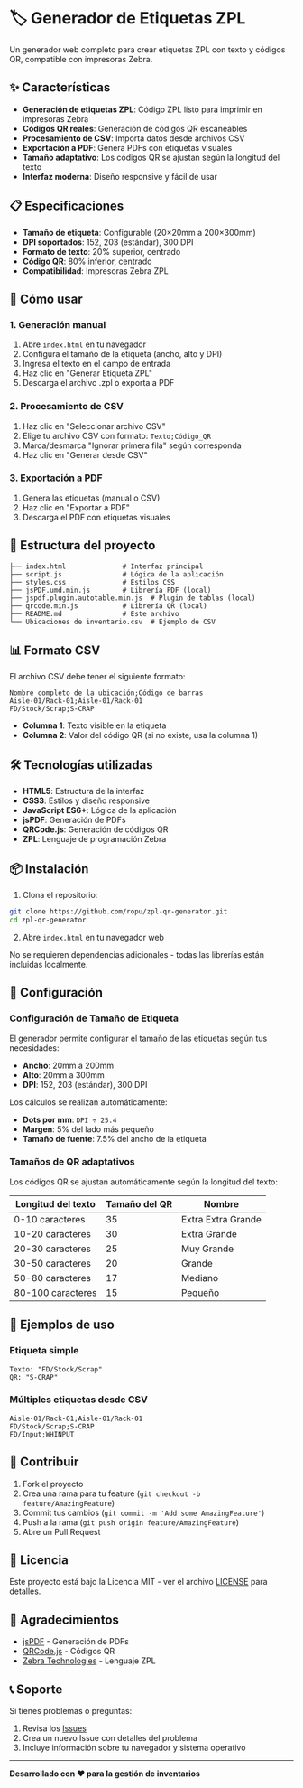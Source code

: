 # 🏷️ Generador de Etiquetas ZPL

Un generador web completo para crear etiquetas ZPL con texto y códigos QR, compatible con impresoras Zebra.

## ✨ Características

- **Generación de etiquetas ZPL**: Código ZPL listo para imprimir en impresoras Zebra
- **Códigos QR reales**: Generación de códigos QR escaneables
- **Procesamiento de CSV**: Importa datos desde archivos CSV
- **Exportación a PDF**: Genera PDFs con etiquetas visuales
- **Tamaño adaptativo**: Los códigos QR se ajustan según la longitud del texto
- **Interfaz moderna**: Diseño responsive y fácil de usar

## 📋 Especificaciones

- **Tamaño de etiqueta**: Configurable (20×20mm a 200×300mm)
- **DPI soportados**: 152, 203 (estándar), 300 DPI
- **Formato de texto**: 20% superior, centrado
- **Código QR**: 80% inferior, centrado
- **Compatibilidad**: Impresoras Zebra ZPL

## 🚀 Cómo usar

### 1. Generación manual
1. Abre `index.html` en tu navegador
2. Configura el tamaño de la etiqueta (ancho, alto y DPI)
3. Ingresa el texto en el campo de entrada
4. Haz clic en "Generar Etiqueta ZPL"
5. Descarga el archivo .zpl o exporta a PDF

### 2. Procesamiento de CSV
1. Haz clic en "Seleccionar archivo CSV"
2. Elige tu archivo CSV con formato: `Texto;Código_QR`
3. Marca/desmarca "Ignorar primera fila" según corresponda
4. Haz clic en "Generar desde CSV"

### 3. Exportación a PDF
1. Genera las etiquetas (manual o CSV)
2. Haz clic en "Exportar a PDF"
3. Descarga el PDF con etiquetas visuales

## 📁 Estructura del proyecto

```
├── index.html              # Interfaz principal
├── script.js               # Lógica de la aplicación
├── styles.css              # Estilos CSS
├── jsPDF.umd.min.js        # Librería PDF (local)
├── jspdf.plugin.autotable.min.js  # Plugin de tablas (local)
├── qrcode.min.js           # Librería QR (local)
├── README.md               # Este archivo
└── Ubicaciones de inventario.csv  # Ejemplo de CSV
```

## 📊 Formato CSV

El archivo CSV debe tener el siguiente formato:
```csv
Nombre completo de la ubicación;Código de barras
Aisle-01/Rack-01;Aisle-01/Rack-01
FD/Stock/Scrap;S-CRAP
```

- **Columna 1**: Texto visible en la etiqueta
- **Columna 2**: Valor del código QR (si no existe, usa la columna 1)

## 🛠️ Tecnologías utilizadas

- **HTML5**: Estructura de la interfaz
- **CSS3**: Estilos y diseño responsive
- **JavaScript ES6+**: Lógica de la aplicación
- **jsPDF**: Generación de PDFs
- **QRCode.js**: Generación de códigos QR
- **ZPL**: Lenguaje de programación Zebra

## 📦 Instalación

1. Clona el repositorio:
```bash
git clone https://github.com/ropu/zpl-qr-generator.git
cd zpl-qr-generator
```

2. Abre `index.html` en tu navegador web

No se requieren dependencias adicionales - todas las librerías están incluidas localmente.

## 🔧 Configuración

### Configuración de Tamaño de Etiqueta

El generador permite configurar el tamaño de las etiquetas según tus necesidades:

- **Ancho**: 20mm a 200mm
- **Alto**: 20mm a 300mm  
- **DPI**: 152, 203 (estándar), 300 DPI

Los cálculos se realizan automáticamente:
- **Dots por mm**: `DPI ÷ 25.4`
- **Margen**: 5% del lado más pequeño
- **Tamaño de fuente**: 7.5% del ancho de la etiqueta

### Tamaños de QR adaptativos
Los códigos QR se ajustan automáticamente según la longitud del texto:

| Longitud del texto | Tamaño del QR | Nombre |
|-------------------|---------------|---------|
| 0-10 caracteres   | 35            | Extra Extra Grande |
| 10-20 caracteres  | 30            | Extra Grande |
| 20-30 caracteres  | 25            | Muy Grande |
| 30-50 caracteres  | 20            | Grande |
| 50-80 caracteres  | 17            | Mediano |
| 80-100 caracteres | 15            | Pequeño |

## 📝 Ejemplos de uso

### Etiqueta simple
```
Texto: "FD/Stock/Scrap"
QR: "S-CRAP"
```

### Múltiples etiquetas desde CSV
```
Aisle-01/Rack-01;Aisle-01/Rack-01
FD/Stock/Scrap;S-CRAP
FD/Input;WHINPUT
```

## 🤝 Contribuir

1. Fork el proyecto
2. Crea una rama para tu feature (`git checkout -b feature/AmazingFeature`)
3. Commit tus cambios (`git commit -m 'Add some AmazingFeature'`)
4. Push a la rama (`git push origin feature/AmazingFeature`)
5. Abre un Pull Request

## 📄 Licencia

Este proyecto está bajo la Licencia MIT - ver el archivo [LICENSE](LICENSE) para detalles.

## 🙏 Agradecimientos

- [jsPDF](https://github.com/parallax/jsPDF) - Generación de PDFs
- [QRCode.js](https://github.com/davidshimjs/qrcodejs) - Códigos QR
- [Zebra Technologies](https://www.zebra.com/) - Lenguaje ZPL

## 📞 Soporte

Si tienes problemas o preguntas:
1. Revisa los [Issues](https://github.com/ropu/zpl-qr-generator/issues)
2. Crea un nuevo Issue con detalles del problema
3. Incluye información sobre tu navegador y sistema operativo

---

**Desarrollado con ❤️ para la gestión de inventarios** 